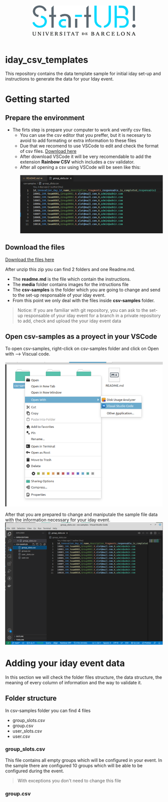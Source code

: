 [rainbow]: media/rainbow.png "VSCode with rainbow"
[open]: media/Open.png "Open with VSCode"
[vscode]: media/VSCodePrepared.png "VsCode Prepared"



<p align="center">
<br/>
<br/>
<br/>
   <img src="media/Logo_StartUB.png" width="330"/>
<br/>
<br/>
</p>

# iday_csv_templates
This repository contains the data template sample for initial iday set-up and instructions to generate the data for your Iday event.

# Getting started

## Prepare the environment
* The firts step is prepare your computer to work and verify csv files.
   * You can use the csv editor that you preffer, but it is necesary to avoid to add formating or extra information to these files
   * Due that we recomend to use VSCode to edit and check the format of csv files. [Download here](https://code.visualstudio.com/)
   * After download VSCode it will be very recomendable to add the extension **Rainbow CSV** which includes a csv validator.
   * After all opening a csv using VSCode will be seen like this:
   <br/><br/>
   ![alt text][rainbow]

## Download the files

[Download the files here](https://github.com/The-three-lords/iday_csv_templates/archive/refs/heads/main.zip)

After unzip this zip you can find 2 folders and one Readme.md.
* The **readme.md** is the file which contain the instructions.
* The **media** folder contains images for the intructions file
* The **csv-samples** is the folder which you are going to change and send to the set-up responsable of your iday event.
* From this point we only deal with the files inside **csv-samples** folder.

> Notice: If you are familiar with git repository, you can ask to the set-up responsable of your iday event for a branch in a private repository to add, check and upload the your iday event data

## Open csv-samples as a proyect in your VSCode

To open csv-samples, right-click on csv-samples folder and click on Open with --> Viscual code.
<br/><br/>
![alt text][open]

After that you are prepared to change and maniputale the sample file data with the information necessary for your iday event.
![alt text][vscode]


# Adding your iday event data

In this section we will check the folder files structure, the data structure, the meaning of every column of information and the way to validate it.

## Folder structure

In csv-samples folder you can find 4 files
* group_slots.csv
* group.csv
* user_slots.csv
* user.csv

### group_slots.csv
This file contains all empty groups which will be configured in your event. In the sample there are configured 10 groups which will be able to be configured during the event.
>With exceptions you don't need to change this file

### group.csv
